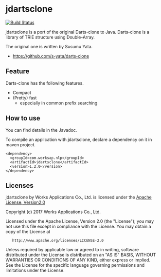 # jdartsclone

[![Build Status](https://travis-ci.org/WorksApplications/jdartsclone.svg?branch=develop)](https://travis-ci.org/WorksApplications/jdartsclone)

jdartsclone is a port of the original Darts-clone to Java.
Darts-clone is a library of TRIE structure using Double-Array.

The original one is written by Susumu Yata.

- https://github.com/s-yata/darts-clone


## Feature

Darts-clone has the following features.

- Compact
- (Pretty) fast
    + especially in common prefix searching


## How to use

You can find details in the Javadoc.

To compile an application with jdartsclone, declare a dependency on it in maven project.

```
<dependency>
  <groupId>com.worksap.nlp</groupId>
  <artifactId>jdartsclone</artifactId>
  <version>1.2.0</version>
</dependency>
```

## Licenses

jdartsclone by Works Applications Co., Ltd. is licensed under the [Apache License, Version2.0](http://www.apache.org/licenses/LICENSE-2.0.html)

   Copyright (c) 2017 Works Applications Co., Ltd.

   Licensed under the Apache License, Version 2.0 (the "License");
   you may not use this file except in compliance with the License.
   You may obtain a copy of the License at

       http://www.apache.org/licenses/LICENSE-2.0

   Unless required by applicable law or agreed to in writing, software
   distributed under the License is distributed on an "AS IS" BASIS,
   WITHOUT WARRANTIES OR CONDITIONS OF ANY KIND, either express or implied.
   See the License for the specific language governing permissions and
   limitations under the License.
